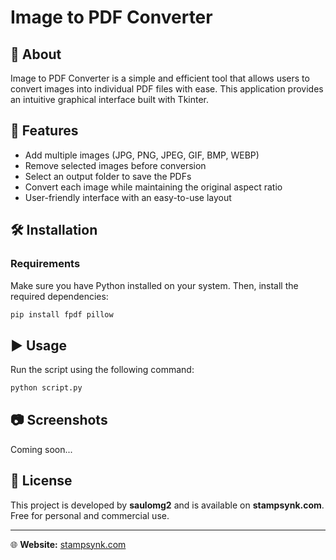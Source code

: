 # Image to PDF Converter

## 📌 About
Image to PDF Converter is a simple and efficient tool that allows users to convert images into individual PDF files with ease. This application provides an intuitive graphical interface built with Tkinter.

## 🚀 Features
- Add multiple images (JPG, PNG, JPEG, GIF, BMP, WEBP)
- Remove selected images before conversion
- Select an output folder to save the PDFs
- Convert each image while maintaining the original aspect ratio
- User-friendly interface with an easy-to-use layout

## 🛠️ Installation
### Requirements
Make sure you have Python installed on your system. Then, install the required dependencies:
```bash
pip install fpdf pillow
```

## ▶️ Usage
Run the script using the following command:
```bash
python script.py
```

## 📷 Screenshots
Coming soon...

## 📝 License
This project is developed by **saulomg2** and is available on **stampsynk.com**. Free for personal and commercial use.

---

🌐 **Website:** [stampsynk.com](https://stampsynk.com)

